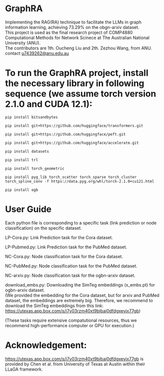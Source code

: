 # GraphRA
Implementing the RAG(RA) technique to facilitate the LLMs in graph information learning, achieving 73.29% on the obgn-arxiv dataset.<br>
This project is used as the final research project of COMP4880 Computational Methods for Network Scinece at The Australian National University (ANU).<br>
The contributors are 1th. Oucheng Liu and 2th. Zezhou Wang, from ANU. contact u7439262@anu.edu.au <br>


# To run the GraphRA project, install the necessary library in following sequence (we assume torch version 2.1.0 and CUDA 12.1): <br>

```
pip install bitsandbytes
```
```
pip install git+https://github.com/huggingface/transformers.git
```
```
pip install git+https://github.com/huggingface/peft.git
```
```
pip install git+https://github.com/huggingface/accelerate.git
```
```
pip install datasets
```
```
pip install trl
```
```
pip install torch_geometric
```
```
pip install pyg_lib torch_scatter torch_sparse torch_cluster torch_spline_conv -f https://data.pyg.org/whl/torch-2.1.0+cu121.html
```
```
pip install ogb
```
# User Guide
Each python file is corresponding to a specific task (link prediction or node classification) on the specific dataset.<br>

LP-Cora.py: Link Prediction task for the Cora dataset. <br>

LP-Pubmed.py: Link Prediction task for the PubMed dataset. <br>

NC-Cora.py: Node classification task for the Cora dataset. <br>

NC-PubMed.py: Node classification task for the PubMed dataset. <br>

NC-arxiv.py: Node classification task for the ogbn-arxiv dataset. <br>

download_embs.py: Downloading the SimTeg embeddings (x_embs.pt) for ogbn-arxiv dataset. <br>
(We provided the embedding for the Cora dataset, but for arxiv and PubMed dataset, the embeddings are extremely big. Therefore, we recommend to download the SimTeg embeddings from this link: <br> https://utexas.app.box.com/s/i7y03rzm40xt9bjbaj0dfdgxeyjx77gb) 

(These tasks require extensive compatutional resources, thus we recommend high-performance computer or GPU for execution.) <br>

# Acknowledgement:
https://utexas.app.box.com/s/i7y03rzm40xt9bjbaj0dfdgxeyjx77gb is provided by Chen et al. from University of Texas at Austin within their LLaGA framework.


